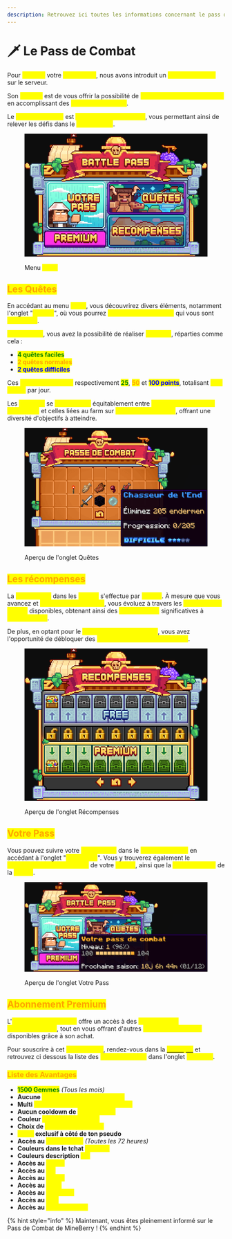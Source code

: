 ```yaml
---
description: Retrouvez ici toutes les informations concernant le pass de combat
---
```


# 🗡️ Le Pass de Combat

Pour <mark style="color:yellow;">**enrichir**</mark> votre <mark style="color:yellow;">**expérience**</mark>, nous avons introduit un <mark style="color:yellow;">**Pass de Combat**</mark> sur le serveur.&#x20;

Son <mark style="color:yellow;">**objectif**</mark> est de vous offrir la possibilité de <mark style="color:yellow;">**remporter des récompenses**</mark> en accomplissant des <mark style="color:yellow;">**quêtes mensuelles**</mark>.&#x20;

Le <mark style="color:yellow;">**Pass de Combat**</mark> est <mark style="color:yellow;">**réinitialisé chaque mois**</mark>, vous permettant ainsi de relever les défis dans le <mark style="color:yellow;">**délai imparti**</mark>.

<figure><img src="../.gitbook/assets/image (53).png" alt=""><figcaption><p>Menu <mark style="color:yellow;"><strong><code>/pass</code></strong></mark></p></figcaption></figure>

## <mark style="color:orange;">Les Quêtes</mark>

En accédant au menu <mark style="color:yellow;">**`/pass`**</mark>, vous découvrirez divers éléments, notamment l'onglet "<mark style="color:yellow;">**Quêtes**</mark>", où vous pourrez <mark style="color:yellow;">**consulter les missions**</mark> qui vous sont <mark style="color:yellow;">**assignées**</mark>.

<mark style="color:yellow;">**Chaque jour**</mark>, vous avez la possibilité de réaliser <mark style="color:yellow;">**8 quêtes**</mark>, réparties comme cela :

* <mark style="color:green;">**4 quêtes faciles**</mark>
* <mark style="color:orange;">**2 quêtes normales**</mark>
* <mark style="color:blue;">**2 quêtes difficiles**</mark>

Ces <mark style="color:yellow;">**quêtes rapportent**</mark> respectivement <mark style="color:green;">**25**</mark>, <mark style="color:orange;">**50**</mark> et <mark style="color:blue;">**100 points**</mark>, totalisant <mark style="color:yellow;">**400 points**</mark> par jour.&#x20;

Les <mark style="color:yellow;">**8 quêtes**</mark> se <mark style="color:yellow;">**répartissent**</mark> équitablement entre <mark style="color:yellow;">**les quêtes sur les îles d'aventure**</mark> et celles liées au farm sur <mark style="color:yellow;">**votre île personnelle**</mark>, offrant une diversité d'objectifs à atteindre.

<figure><img src="../.gitbook/assets/image (54).png" alt=""><figcaption><p>Aperçu de l'onglet Quêtes</p></figcaption></figure>

## <mark style="color:orange;">Les récompenses</mark>

La <mark style="color:yellow;">**progression**</mark> dans les <mark style="color:yellow;">**quêtes**</mark> s'effectue par <mark style="color:yellow;">**paliers**</mark>. À mesure que vous avancez et <mark style="color:yellow;">**accumulez des points**</mark>, vous évoluez à travers les <mark style="color:yellow;">**50 paliers de quêtes**</mark> disponibles, obtenant ainsi des <mark style="color:yellow;">**récompenses**</mark> significatives à <mark style="color:yellow;">**chaque étape**</mark>.

De plus, en optant pour le <mark style="color:yellow;">**Pass de Combat Premium**</mark>, vous avez l'opportunité de débloquer des <mark style="color:yellow;">**récompenses supplémentaires**</mark>.

<figure><img src="../.gitbook/assets/image (55).png" alt=""><figcaption><p>Aperçu de l'onglet Récompenses</p></figcaption></figure>

## <mark style="color:orange;">Votre Pass</mark>

Vous pouvez suivre votre <mark style="color:yellow;">**progression**</mark> dans le <mark style="color:yellow;">**Pass de Combat**</mark> en accédant à l'onglet "<mark style="color:yellow;">**Votre Pass**</mark>". Vous y trouverez également le <mark style="color:yellow;">**pourcentage d'achèvement**</mark> de votre <mark style="color:yellow;">**niveau**</mark>, ainsi que la <mark style="color:yellow;">**durée restante**</mark> de la <mark style="color:yellow;">**saison**</mark>.

<figure><img src="../.gitbook/assets/image (56).png" alt=""><figcaption><p>Aperçu de l'onglet Votre Pass</p></figcaption></figure>

## <mark style="color:orange;">Abonnement Premium</mark>

L'<mark style="color:yellow;">**abonnement premium**</mark> offre un accès à des <mark style="color:yellow;">**récompenses supplémentaires**</mark>, tout en vous offrant d'autres <mark style="color:yellow;">**avantages exclusifs**</mark> disponibles grâce à son achat.&#x20;

Pour souscrire à cet <mark style="color:yellow;">**abonnement**</mark>, rendez-vous dans la [<mark style="color:yellow;">**boutique**</mark>](https://store.mineberry.fr) et retrouvez ci dessous la liste des <mark style="color:yellow;">**éléments inclus**</mark> dans l'onglet <mark style="color:yellow;">**Premium**</mark>.

### <mark style="color:orange;">Liste des Avantages</mark>

* <mark style="color:green;">**1500 Gemmes**</mark>  _(Tous les mois)_
* **Aucune&#x20;**<mark style="color:yellow;">**perte d'expérience à la mort**</mark>
* **Multi&#x20;**<mark style="color:yellow;">**lancement des caisses aventures**</mark>
* **Aucun cooldown de&#x20;**<mark style="color:yellow;">**téléportation**</mark>&#x20;
* **Couleur&#x20;**<mark style="color:yellow;">**unique dans le chat**</mark>
* **Choix de&#x20;**<mark style="color:yellow;">**couleur surbrillance**</mark>
* <mark style="color:yellow;">**Icône**</mark>**&#x20;exclusif à côté de ton pseudo**&#x20;
* **Accès au&#x20;**<mark style="color:yellow;">**`/kit premium`**</mark>  _(Toutes les 72 heures)_
* **Couleurs dans le tchat&#x20;**<mark style="color:yellow;">**`/couleur`**</mark>
* **Couleurs description&#x20;**<mark style="color:yellow;">**`/pw`**</mark>
* **Accès au&#x20;**<mark style="color:yellow;">**`/emoji`**</mark>
* **Accès au&#x20;**<mark style="color:yellow;">**`/ec`**</mark>
* **Accès au&#x20;**<mark style="color:yellow;">**`/craft`**</mark>
* **Accès au&#x20;**<mark style="color:yellow;">**`/feed`**</mark>
* **Accès au&#x20;**<mark style="color:yellow;">**`/sell all`**</mark>
* **Accès au&#x20;**<mark style="color:yellow;">**`/hdb`**</mark>
* **Accès au&#x20;**<mark style="color:yellow;">**Pass Premium**</mark>

{% hint style="info" %}
Maintenant, vous êtes pleinement informé sur le Pass de Combat de MineBerry !
{% endhint %}
